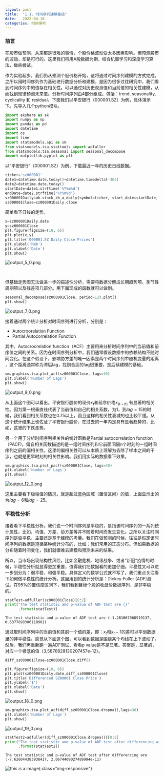 ```yaml
---
layout: post
title:  "1.1. 时间序列建模基础"
date:   2022-04-18 
categories: 时间序列
---
```


### 前言

在股市做预测，从来都是很难的事情，个股价格波动受太多因素影响。但预测股市的波动，却是可行的。这里我们将用A股数据为例，结合机器学习和深度学习算法，做些尝试。

作为实验起步，我们仍从预测个股价格开始，这将通过时间序列建模的方式完成。之所以用时间序列作为基础进行数据分析和建模，是因为很多过往研究中，我们看到时间序列中的值存在相关性。可以通过对历史观测值和当前值的相关性建模，从而找到规律预测未来值。分析时间序列由4部分组成。包括：trend, seasonality, cyclicality 和 residual。下面我们以平安银行（000001.SZ）为例，具体演示下。先导入几个python模块。


```python
import akshare as ak
import numpy as np
import pandas as pd
import datetime
import os
import time
import statsmodels.api as sm
from statsmodels.tsa.stattools import adfuller
from statsmodels.tsa.seasonal import seasonal_decompose
import matplotlib.pyplot as plt
```


以“平安银行”（000001.SZ）为例，下载最近一年的历史日线数据。


```python
ticker='sz000001'
date1=datetime.date.today()+datetime.timedelta(-365)
date2=datetime.date.today()
startDate=date1.strftime('%Y%m%d')
endDate=date2.strftime('%Y%m%d')
sz000001Daily=ak.stock_zh_a_daily(symbol=ticker, start_date=startDate, end_date=endDate, adjust="qfq")
sz000001Close=sz000001Daily.close
```


简单看下日线的走势。


```python
x=sz000001Daily.date
y=sz000001Close
plt.figure(figsize=(10, 6))
plt.plot(x,y)
plt.title('000001.SZ Daily Close Prices')
plt.ylabel('Rmb')
plt.xlabel('Date')
plt.show()
```


![output_5_0.png](https://s2.loli.net/2022/04/18/FnSNatkLT75UpbC.png)

​    

但基础走势图无法做进一步的描述性分析，需要将数据分解成长期趋势项、季节性周期项以及残差项几部分。用下面现成的函数就可以做到。


```python
seasonal_decompose(sz000001Close, period=12).plot()
plt.show()
```


![output_7_0.png](https://s2.loli.net/2022/04/18/6OuwtK1QqjLZVId.png)


接着通过两个统计分析对时间序列进行分析，分别是：
* Autocroorelation Function 
* Partial Autocorrelation Function 


其中，Autocroorelation function（ACF）主要用来分析时间序列中的当前值和前序值之间的关系。因为在时间序列分析中，我们通常假设数据中的依赖结构不随时间变化。在这个假设下，影响协方差的唯一因素是两个时间序列中随机变量的距离 ，这个距离通常称为滞后lag，找到合适的lag很重要，是后续建模的基础。


```python
sm.graphics.tsa.plot_acf(sz000001Close, lags=30)
plt.xlabel('Number of Lags')
plt.show()
```


![output_9_0.png](https://s2.loli.net/2022/04/18/mRz2oASJ7VgNUf5.png)


从上面这个图可以看出，平安银行股价的现价$x_t$和前序价格$x_(t-h)$ 有显著的相关性。因为第一根垂直线代表了当前值和自己的相关系数，为1，到$lag=15$的时候，我们看到相关系数也在0.75以上，而且这样的相关性衰减的也比较平缓。从这个统计结果上也佐证了平安银行股价，在过去的一年内是具有显著趋势的，比如，这里的下跌走势。


另一个用于分析时间序列相关性的统计函数是Partial autocorrelation function （PACF)，偏自相关函数描述的是一组时间序列和它前面间隔n个时刻的一组时间序列之前的偏相关性。这里的偏相关性可以从本质上理解为去除了样本之间的干涉，也就是更早时刻的相关性影响。我们用实际的数据看下效果。


```python
sm.graphics.tsa.plot_pacf(sz000001Close, lags=30)
plt.xlabel('Number of Lags')
plt.show()
```


![output_12_0.png](https://s2.loli.net/2022/04/18/AdeIVhHxjFPctnp.png)


这里主要看下极端值的情况，就是超过蓝色区域（置信区间）的值，上面显示出的为$lag=6$和$lag=25$。


### 平稳性分析


接着看下平稳性分析。我们说一个时间序列是平稳的，是指该时间序列的一系列统计属性，比如，均值、方差、协方差等并不随着时间而发生变化。之所以关注时间序列是否平稳，主要还是基于建模的考量。我们在做预测的时候，往往是假定该时间序列的数据是遵循某种统计分布的，比如：我们常用的正态分布。但如果数据的分布随着时间变化，我们就很难去建模和预测未来的结果。


所以，当市场出现结构性风险，比如金融危机、地缘战争、或者“新冠”疫情的时候，平稳性分析就显得更加重要，值得我们把数据看的更加仔细。平稳性又可以进一步划分为：弱平稳、和强平稳。具体定义的数学公式就不写了，我们重点关注看下如何做平稳性的统计分析。这里用到的统计分析是：Dickey-Fuller (ADF)测试。在95%的置信度区间下，我们看到目标个股的收盘价数据序列，是非平稳的。


```python
statTest=adfuller(sz000001Close)[0:2]
print("The test statistic and p-value of ADF test are {}"
      .format(statTest))
```

    The test statistic and p-value of ADF test are (-1.281067068919137, 0.6377890306118901)


通过取时间序列中的当前值和其前一个值的差，即：$x_t$和$x_t-1$的差可以平划数据里的非平稳性。感觉从下面这个图，可以看到数据是围绕某个均线在上下波动了。然后，我们再重新跑一遍ADF测试，看看$p$ value是不是显著。答案是，显著的，对应一个极低的值（3.5876828130207457e-12）。


```python
diff_sz000001Close=sz000001Close.diff()
```


```python
plt.figure(figsize=(10, 6))
plt.plot(sz000001Daily.date,diff_sz000001Close)
plt.title('Differenced SZ00001 Close Price')
plt.ylabel('$')
plt.xlabel('Date')
plt.show()
```


![output_18_0.png](https://s2.loli.net/2022/04/18/V1PUTBKbDa79cW2.png)


```python
sm.graphics.tsa.plot_acf(diff_sz000001Close.dropna(),lags=30)
plt.xlabel('Number of Lags')
plt.show()
```


![output_19_0.png](https://s2.loli.net/2022/04/18/eUk82xTNW6dpmOi.png)


```python
statTest2=adfuller(diff_sz000001Close.dropna())[0:2]
print("The test statistic and p-value of ADF test after differencing are {}"\
      .format(statTest2))
```

    The test statistic and p-value of ADF test after differencing are (-7.626044383938417, 2.0674409027489904e-11)

![this is a image](C:\Users\ROSSN\Documents\myblog\hundreddd.github.io\assets\1.jpg){:class="img-responsive"}